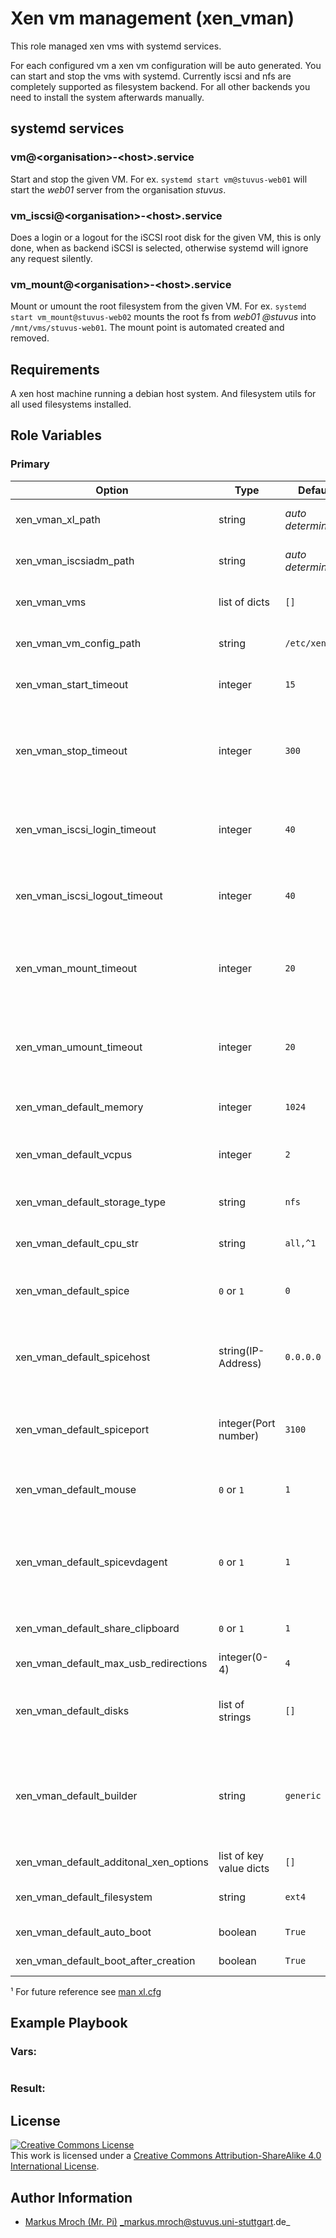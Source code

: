 # Xen vm management (xen_vman)

This role managed xen vms with systemd services.

For each configured vm a xen vm configuration will be auto generated. You can start and stop the vms with systemd.
Currently iscsi and nfs are completely supported as filesystem backend. For all other backends you need to install the system afterwards manually.

## systemd services

### vm@&lt;organisation&gt;-&lt;host&gt;.service
Start and stop the given VM. For ex. `systemd start vm@stuvus-web01` will start the _web01_ server from the organisation _stuvus_.

### vm_iscsi@&lt;organisation&gt;-&lt;host&gt;.service
Does a login or a logout for the iSCSI root disk for the given VM, this is only done, when as backend iSCSI is selected, otherwise systemd will ignore any request silently.

### vm_mount@&lt;organisation&gt;-&lt;host&gt;.service
Mount or umount the root filesystem from the given VM. For ex. `systemd start vm_mount@stuvus-web02` mounts the root fs from _web01 @stuvus_ into `/mnt/vms/stuvus-web01`. The mount point is automated created and removed.

## Requirements

A xen host machine running a debian host system. And filesystem utils for all used filesystems installed.

## Role Variables

### Primary
| Option                                 | Type                    | Default           | Description                                                                                                                           | Required |
|----------------------------------------|-------------------------|-------------------|---------------------------------------------------------------------------------------------------------------------------------------|:--------:|
| xen_vman_xl_path                       | string                  | _auto determined_ | Fully qualified path for the xl command                                                                                               |     N    |
| xen_vman_iscsiadm_path                 | string                  | _auto determined_ | Fully qualified path for the iscsiadm                                                                                                 |     N    |
| xen_vman_vms                           | list of dicts           | `[]`              | A list of all vm specification see [xen_vman_vms](#xen_vman_vms)                                                                      |     N    |
| xen_vman_vm_config_path                | string                  | `/etc/xen/vms`    | Path to store the generate xen vm configuration                                                                                       |     N    |
| xen_vman_start_timeout                 | integer                 | `15`              | Systemd timeout in seconds to start a VM                                                                                              |     N    |
| xen_vman_stop_timeout                  | integer                 | `300`             | Systemd timeout in seconds to shutdown a VM, after timeout is reached, systemd kills the VM                                           |     N    |
| xen_vman_iscsi_login_timeout           | integer                 | `40`              | Maximum time in seconds to wait for an iSCSI login request to complete                                                                |     N    |
| xen_vman_iscsi_logout_timeout          | integer                 | `40`              | Maximum time in seconds to wait for an iSCSI logout request to complete                                                               |     N    |
| xen_vman_mount_timeout                 | integer                 | `20`              | Maximum time in seconds to wait for mount before systemd unit enters failed state                                                     |     N    |
| xen_vman_umount_timeout                | integer                 | `20`              | Maximum time in seconds to wait for umount before systemd unit enters failed state                                                    |     N    |
| xen_vman_default_memory                | integer                 | `1024`            | Memory to assign to a xen domU in MiB [¹](#xen_doc)                                                                                   |     N    |
| xen_vman_default_vcpus                 | integer                 | `2`               | Number of virtual CPU cores to assign to a VM [¹](#xen_doc)                                                                           |     N    |
| xen_vman_default_storage_type          | string                  | `nfs`             | Default filesystem backend to use                                                                                                     |     N    |
| xen_vman_default_cpu_str               | string                  | `all,^1`          | List of which cpus the guest is allowed to use [¹](#xen_doc)                                                                          |     N    |
| xen_vman_default_spice                 | `0` or `1`              | `0`               | Allow access to the display via the SPICE protocol [¹](#xen_doc)                                                                      |     N    |
| xen_vman_default_spicehost             | string(IP-Address)      | `0.0.0.0`         | Specify the interface address to listen on if given, otherwise any interface [¹](#xen_doc)                                            |     N    |
| xen_vman_default_spiceport             | integer(Port number)    | `3100`            | Specify the port to listen on by the SPICE server if the SPICE is enabled [¹](#xen_doc)                                               |     N    |
| xen_vman_default_mouse                 | `0` or `1`              | `1`               | Whether SPICE agent is used for client mouse mode [¹](#xen_doc)                                                                       |     N    |
| xen_vman_default_spicevdagent          | `0` or `1`              | `1`               | Enables spice vdagent, is automatically enabled when clipboard sharing is enabled [¹](#xen_doc)                                       |     N    |
| xen_vman_default_share_clipboard       | `0` or `1`              | `1`               | Enables Spice clipboard sharing                                                                                                       |     N    |
| xen_vman_default_max_usb_redirections  | integer(0-4)            | `4`               | Enables spice usbredirection                                                                                                          |     N    |
| xen_vman_default_disks                 | list of strings         | `[]`              | Xen disc specification (see also [xl-disk-configuration.txt](http://xenbits.xen.org/docs/4.8-testing/misc/xl-disk-configuration.txt)) |     N    |
| xen_vman_default_builder               | string                  | `generic`         | Select the domU guest type, valid values are `generic`(para virtualisation) and `hvm`(all hardware is emulated)                       |     N    |
| xen_vman_default_additonal_xen_options | list of key value dicts | `[]`              | Add additional xen options                                                                                                            |     N    |
| xen_vman_default_filesystem            | string                  | `ext4`            | Filesystem to use for VMs with iSCSI root disk                                                                                        |     N    |
| xen_vman_default_auto_boot             | boolean                 | `True`            | Start VM when system boots                                                                                                            |     N    |
| xen_vman_default_boot_after_creation   | boolean                 | `True`            | Starts the vm after installation                                                                                                      |     N    |

<a id="xen_doc">¹</a> For future reference see [man xl.cfg](http://xenbits.xen.org/docs/4.8-testing/man/xl.cfg.5.html)


## Example Playbook
### Vars:
```yml
```
### Result:

## License

<a rel="license" href="http://creativecommons.org/licenses/by-sa/4.0/"><img alt="Creative Commons License" style="border-width:0" src="https://i.creativecommons.org/l/by-sa/4.0/80x15.png" /></a><br />This work is licensed under a <a rel="license" href="http://creativecommons.org/licenses/by-sa/4.0/">Creative Commons Attribution-ShareAlike 4.0 International License</a>.

## Author Information
- [Markus Mroch (Mr. Pi)](https://github.com/Mr-Pi) _markus.mroch@stuvus.uni-stuttgart.de_
